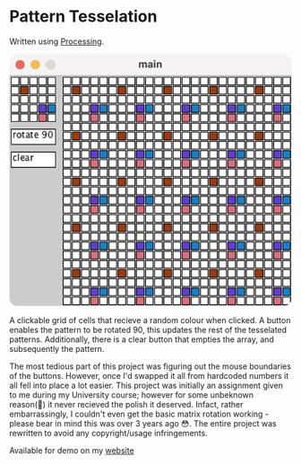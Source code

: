 # Pattern Tesselation

Written using [Processing](https://processing.org).

![Program example](Example.PNG)

A clickable grid of cells that recieve a random colour when clicked. A button enables the pattern to be rotated 90, this updates the rest of the tesselated patterns. Additionally, there is a clear button that empties the array, and subsequently the pattern.

The most tedious part of this project was figuring out the mouse boundaries of the buttons. However, once I'd swapped it all from hardcoded numbers it all fell into place a lot easier.
This project was initially an assignment given to me during my University course; however for some unbeknown reason(🍺) it never recieved the polish it deserved. 
Infact, rather embarrassingly, I couldn't even get the basic matrix rotation working - please bear in mind this was over 3 years ago 😳.
The entire project was rewritten to avoid any copyright/usage infringements.

Available for demo on my [website](https://www.maxpetts.me) 
